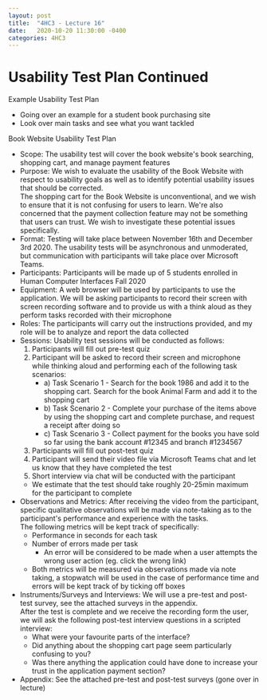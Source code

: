 ```yaml
---
layout: post
title:  "4HC3 - Lecture 16"
date:   2020-10-20 11:30:00 -0400
categories: 4HC3
---
```


Usability Test Plan Continued
===

Example Usability Test Plan
- Going over an example for a student book purchasing site
- Look over main tasks and see what you want tackled

Book Website Usability Test Plan
- Scope: The usability test will cover the book website's book searching, shopping cart, and manage payment features
- Purpose: We wish to evaluate the usability of the Book Website with respect to usability goals as well as to identify potential usability issues that should be corrected.  
The shopping cart for the Book Website is unconventional, and we wish to ensure that it is not confusing for users to learn. We're also concerned that the payment collection feature may not be something that users can trust. We wish to investigate these potential issues specifically.
- Format: Testing will take place between November 16th and December 3rd 2020. The usability tests will be asynchronous and unmoderated, but communication with participants will take place over Microsoft Teams.
- Participants: Participants will be made up of 5 students enrolled in Human Computer Interfaces Fall 2020
- Equipment: A web browser will be used by participants to use the application. We will be asking participants to record their screen with screen recording software and to provide us with a think aloud as they perform tasks recorded with their microphone
- Roles: The participants will carry out the instructions provided, and my role will be to analyze and report the data collected
- Sessions: Usability test sessions will be conducted as follows:
    1. Participants will fill out pre-test quiz
    2. Participant will be asked to record their screen and microphone while thinking aloud and performing each of the following task scenarios:
        - a) Task Scenario 1 - Search for the book 1986 and add it to the shopping cart. Search for the book Animal Farm and add it to the shopping cart
        - b) Task Scenario 2 - Complete your purchase of the items above by using the shopping cart and complete purchase, and request a receipt after doing so
        - c) Task Scenario 3 - Collect payment for the books you have sold so far using the bank account #12345 and branch #1234567
    3. Participants will fill out post-test quiz
    4. Participant will send their video file via Microsoft Teams chat and let us know that they have completed the test
    5. Short interview via chat will be conducted with the participant
    - We estimate that the test should take roughly 20-25min maximum for the participant to complete
- Observations and Metrics: After receiving the video from the participant, specific qualitative observations will be made via note-taking as to the participant's performance and experience with the tasks.  
The following metrics will be kept track of specifically:
    - Performance in seconds for each task
    - Number of errors made per task
        - An error will be considered to be made when a user attempts the wrong user action (eg. click the wrong link)
    - Both metrics will be measured via observations made via note taking, a stopwatch will be used in the case of performance time and errors will be kept track of by ticking off boxes
- Instruments/Surveys and Interviews: We will use a pre-test and post-test survey, see the attached surveys in the appendix.  
After the test is complete and we receive the recording form the user, we will ask the following post-test interview questions in a scripted interview:
    - What were your favourite parts of the interface?
    - Did anything about the shopping cart page seem particularly confusing to you?
    - Was there anything the application could have done to increase your trust in the application payment section?
- Appendix: See the attached pre-test and post-test surveys (gone over in lecture)
    